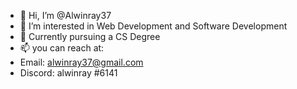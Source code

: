 - 👋 Hi, I’m @Alwinray37
- 👀 I’m interested in Web Development and Software Development
- 🌱 Currently pursuing a CS Degree
- 📫 you can reach at:
 - Email: alwinray37@gmail.com
 - Discord: alwinray #6141
      

<!---
Alwinray37/Alwinray37 is a ✨ special ✨ repository because its `README.md` (this file) appears on your GitHub profile.
You can click the Preview link to take a look at your changes.
--->
